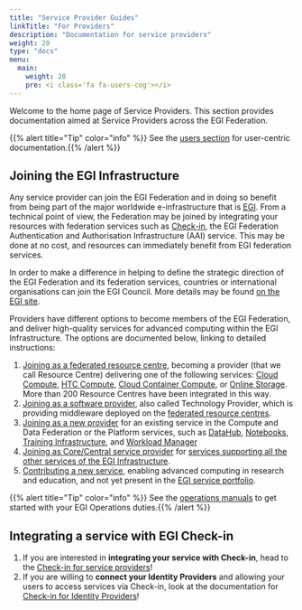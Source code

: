 ```yaml
---
title: "Service Provider Guides"
linkTitle: "For Providers"
description: "Documentation for service providers"
weight: 20
type: "docs"
menu:
  main:
    weight: 20
    pre: <i class='fa fa-users-cog'></i>
---
```


Welcome to the home page of Service Providers. This section provides
documentation aimed at Service Providers across the EGI Federation.

{{% alert title="Tip" color="info" %}} See the
[users section](../users) for user-centric documentation.{{% /alert %}}

## Joining the EGI Infrastructure

Any service provider can join the EGI Federation and in doing so benefit from
being part of the major worldwide e-infrastructure that is
[EGI](https://www.egi.eu/egi-infrastructure/). From a technical point of view,
the Federation may be joined by integrating your resources with federation
services such as [Check-in](./check-in), the EGI Federation Authentication and
Authorisation Infrastructure (AAI) service. This may be done at no cost, and
resources can immediately benefit from EGI federation services.

In order to make a difference in helping to define the strategic direction of
the EGI Federation and its federation services, countries or international
organisations can join the EGI Council. More details may be found
[on the EGI site](https://www.egi.eu/join-the-egi-federation/).

Providers have different options to become members of the EGI Federation, and
deliver high-quality services for advanced computing within the EGI
Infrastructure. The options are documented below, linking to detailed
instructions:

1. [Joining as a federated resource centre](./joining/federated-resource-centre),
   becoming a provider (that we call Resource Centre) delivering one of the
   following services:
   [Cloud Compute](https://www.egi.eu/service/cloud-compute/),
   [HTC Compute](https://www.egi.eu/service/high-throughput-compute/),
   [Cloud Container Compute](https://www.egi.eu/service/cloud-container-compute/),
   or [Online Storage](https://www.egi.eu/service/online-storage/). More than
   200 Resource Centres have been integrated in this way.
2. [Joining as a software provider](./joining/technology-provider/), also called
   Technology Provider, which is providing middleware deployed on the
   [federated resource centres](./joining/federated-resource-centre).
3. [Joining as a new provider](./joining/new-provider/) for an existing service
   in the Compute and Data Federation or the Platform services, such as
   [DataHub](https://www.egi.eu/service/datahub/),
   [Notebooks](https://www.egi.eu/service/notebooks/),
   [Training Infrastructure](https://www.egi.eu/service/training-infrastructure/),
   and [Workload Manager](https://www.egi.eu/service/workload-manager/)
4. [Joining as Core/Central service provider](./joining/core-service/) for
   [services supporting all the other services of the EGI Infrastructure](https://www.egi.eu/services/federation/).
5. [Contributing a new service](./joining/new-service/), enabling advanced
   computing in research and education, and not yet present in the
   [EGI service portfolio](https://www.egi.eu/services/research/).

{{% alert title="Tip" color="info" %}} See the
[operations manuals](./operations-manuals) to get started with your
EGI Operations duties.{{% /alert %}}

## Integrating a service with EGI Check-in

1. If you are interested in **integrating your service with Check-in**, head to
   the [Check-in for service providers](./check-in/sp)!
2. If you are willing to **connect your Identity Providers** and allowing your
   users to access services via Check-in, look at the documentation for
   [Check-in for Identity Providers](./check-in/idp)!
